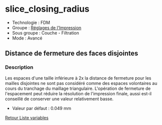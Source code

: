 # slice_closing_radius

* Technologie : FDM
* Groupe : [Réglages de l'Impression](../print_settings/print_settings.md)
* Sous groupe : Couche - Filtration
* Mode : Avancé

## Distance de fermeture des faces disjointes

### Description

Les espaces d'une taille inférieure à 2x la distance de fermeture pour les mailles disjointes ne sont pas considéré comme des espaces volontaires au cours du tranchage du maillage triangulaire.
L'opération de fermeture de l'espacement peut réduire la résolution de l'impression finale, aussi est-il conseillé de conserver une valeur relativement basse.

* Valeur par défaut : 0.049 mm
 
 
[Retour Liste variables](variable_list.md)